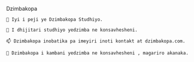 Dzimbakopa

    🌱 Iyi i peji ye Dzimbakopa Studhiyo.

    🌱 I dhijitari studhiyo yedzimba ne konsavhesheni.

    📫 Dzimbakopa inobatika pa imeyiri inoti kontakt at dzimbakopa.com.

    🌱 Dzimbakopa i kambani yedzimba ne konsavhesheni , magariro akanaka.
